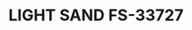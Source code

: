 ---
layout: product
title: "LIGHT SAND FS-33727"
price: "300" 
desc: "Akrilna boja 17mL - Metalik"
img_path: "/assets/img/AMMOF511.webp"
brand: "AMMO"
available: false
special_offer: false
new: false
soon: false
cat: "020000"
subcat: "020100"
subsubcat: "020101"
sifra: "AMMOF511"
popular: false
spec: false
---